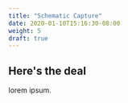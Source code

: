 ```yaml
---
title: "Schematic Capture"
date: 2020-01-10T15:16:30-08:00
weight: 5
draft: true
---
```


## Here's the deal

lorem ipsum.